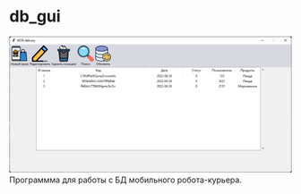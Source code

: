 # db_gui
<img src="https://github.com/Cimer17/db_gui/blob/master/img/BANER.png" alt="banner that says Sarah hart Landolt - software developer, artist, designer">
Программма для работы с БД мобильного робота-курьера.
